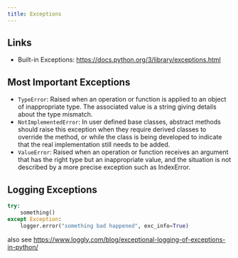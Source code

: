 ```yaml
---
title: Exceptions
---
```


## Links
- Built-in Exceptions: <https://docs.python.org/3/library/exceptions.html>

## Most Important Exceptions
- `TypeError`: Raised when an operation or function is applied to an
  object of inappropriate type. The associated value is a string
  giving details about the type mismatch.
- `NotImplementedError`: In user defined base classes, abstract
  methods should raise this exception when they require derived
  classes to override the method, or while the class is being
  developed to indicate that the real implementation still needs to be
  added.
- `ValueError`: Raised when an operation or function receives an
  argument that has the right type but an inappropriate value, and the
  situation is not described by a more precise exception such as
  IndexError.

## Logging Exceptions
```python
try:
    something()
except Exception:
    logger.error("something bad happened", exc_info=True)
```

also see <https://www.loggly.com/blog/exceptional-logging-of-exceptions-in-python/>
